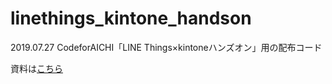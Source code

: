 # linethings_kintone_handson
2019.07.27 CodeforAICHI「LINE Things×kintoneハンズオン」用の配布コード

資料は[こちら](https://github.com/Miura55/linethings_kintone_handson)
